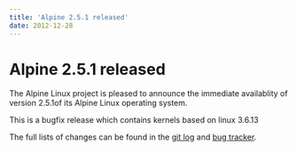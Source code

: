 ```yaml
---
title: 'Alpine 2.5.1 released'
date: 2012-12-28
---
```


# Alpine 2.5.1 released
The Alpine Linux project is pleased to announce the immediate availablity of
version 2.5.1of its Alpine Linux operating system.

This is a bugfix release which contains kernels based on linux 3.6.13

The full lists of changes can be found in the <a href="http://git.alpinelinux.org/cgit/aports/log/?h=v2.5.1">git log</a> and <a href="http://bugs.alpinelinux.org/versions/54">bug tracker</a>.